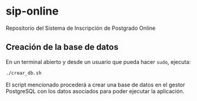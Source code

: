 # sip-online
Repositorio del Sistema de Inscripción de Postgrado Online

## Creación de la base de datos
En un terminal abierto y desde un usuario que pueda hacer `sudo`, ejecuta:
```bash
./crear_db.sh
```

El script mencionado procederá a crear una base de datos en el gestor PostgreSQL con los datos asociados para poder ejecutar la aplicación.